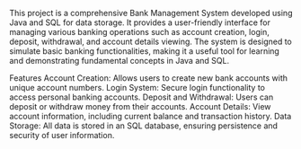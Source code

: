 This project is a comprehensive Bank Management System developed using Java and SQL for data storage. It provides a user-friendly interface for managing various banking operations such as account creation, login, deposit, withdrawal, and account details viewing. The system is designed to simulate basic banking functionalities, making it a useful tool for learning and demonstrating fundamental concepts in Java and SQL.

Features
Account Creation: Allows users to create new bank accounts with unique account numbers.
Login System: Secure login functionality to access personal banking accounts.
Deposit and Withdrawal: Users can deposit or withdraw money from their accounts.
Account Details: View account information, including current balance and transaction history.
Data Storage: All data is stored in an SQL database, ensuring persistence and security of user information.
